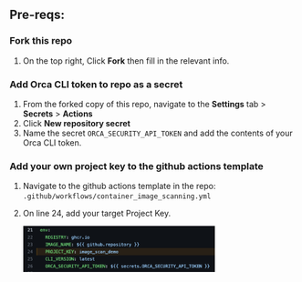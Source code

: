## Pre-reqs:

### Fork this repo 

1. On the top right, Click **Fork** then fill in the relevant info.
   
### Add Orca CLI token to repo as a secret

1. From the forked copy of this repo, navigate to the **Settings** tab > **Secrets** > **Actions**
2. Click **New repository secret**
3. Name the secret ```ORCA_SECURITY_API_TOKEN``` and add the contents of your Orca CLI token.

### Add your own project key to the github actions template

1. Navigate to the github actions template in the repo: ```.github/workflows/container_image_scanning.yml``` 
2. On line 24, add your target Project Key.


   <img src="https://github.com/kinners00/web_app/raw/main/assets/project_key.png" alt="Employee data" width="70%" height="70%" title="personal_access_token">